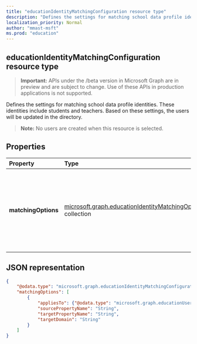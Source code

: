 ```yaml
---
title: "educationIdentityMatchingConfiguration resource type"
description: "Defines the settings for matching school data profile identities. These identities include students and teachers. Based on these settings, the users will be updated in the directory."
localization_priority: Normal
author: "mmast-msft"
ms.prod: "education"
---
```


## educationIdentityMatchingConfiguration resource type

> **Important:** APIs under the /beta version in Microsoft Graph are in preview and are subject to change. Use of these APIs in production applications is not supported.

Defines the settings for matching school data profile identities. These identities include students and teachers. Based on these settings, the users will be updated in the directory.

> **Note:** No users are created when this resource is selected.

## Properties

| Property | Type | Description |
|:-|:-|:-|
| **matchingOptions** | [microsoft.graph.educationIdentityMatchingOptions](educationidentitymatchingoptions.md) collection | Mapping between the user account and the options to use to uniquely identify the user to update. |

## JSON representation
<!-- {
  "blockType": "resource",
  "optionalProperties": [

  ],
  "@odata.type": "microsoft.graph.educationIdentityMatchingConfiguration"
}-->

```json
{
    "@odata.type": "microsoft.graph.educationIdentityMatchingConfiguration",
    "matchingOptions": [
        {
            "appliesTo": {"@odata.type": "microsoft.graph.educationUserRole"},
            "sourcePropertyName": "String",
            "targetPropertyName": "String",
            "targetDomain": "String"
        }
    ]
}
```
